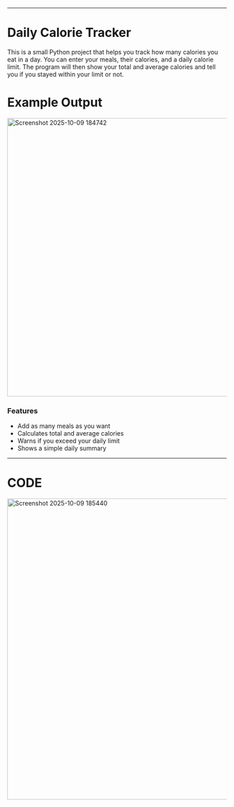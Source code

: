 

---

# Daily Calorie Tracker

This is a small Python project that helps you track how many calories you eat in a day.
You can enter your meals, their calories, and a daily calorie limit.
The program will then show your total and average calories and tell you if you stayed within your limit or not.

# Example Output


<img width="1225" height="638" alt="Screenshot 2025-10-09 184742" src="https://github.com/user-attachments/assets/eaa3ebbe-ba28-4614-9b6a-6b58bdfa243a" />


### Features

* Add as many meals as you want
* Calculates total and average calories
* Warns if you exceed your daily limit
* Shows a simple daily summary

---
# CODE

<img width="845" height="690" alt="Screenshot 2025-10-09 185440" src="https://github.com/user-attachments/assets/5efe3329-bac0-4e2d-bf6d-cd120efc8133" />
